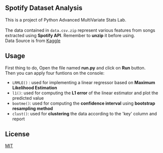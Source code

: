 ## Spotify Dataset Analysis

This is a project of Python Advanced MultiVariate Stats Lab.
<br/>
<br/>
The data contained in `data.csv.zip` represent various features from songs
extracted using **Spotify API**. Remember to **unzip** it before using. 
<br/>
Data Source is from [Kaggle](https://www.kaggle.com/yamaerenay/spotify-dataset-19212020-160k-tracks?select=data.csv " Download data directly from here " )


## Usage
First thing to do, Open the file named **run.py** and click on **Run** button.
<br/>
Then you can apply four funtions on the console:
<br/>
- `LRMLE()` : used for implementing a linear regressor based on **Maximum Likelihood Estimation**
- `l1()`: used for computing the **L1 error** of the linear estimator and plot the predicted value
- `bootme()`: used for computing the **confidence interval** using **bootstrap resampling method**
- `clust()`: used for **clustering** the data according to the 'key' column and report

## License
[MIT](https://choosealicense.com/licenses/mit/)
